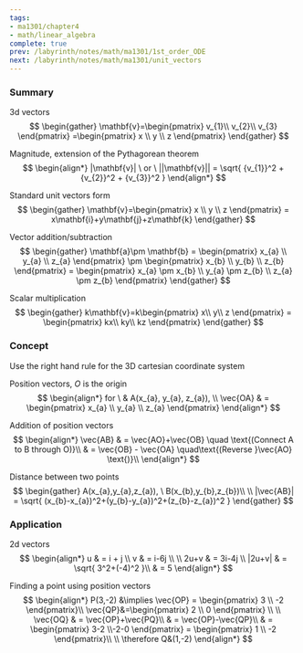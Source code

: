 ```yaml
---
tags:
- ma1301/chapter4
- math/linear_algebra
complete: true
prev: /labyrinth/notes/math/ma1301/1st_order_ODE
next: /labyrinth/notes/math/ma1301/unit_vectors
---
```

   
### Summary
3d vectors
$$
\begin{gather}
\mathbf{v}=\begin{pmatrix}
v_{1}\\ v_{2}\\ v_{3}
\end{pmatrix}
=\begin{pmatrix}
x \\ y \\ z
\end{pmatrix}
\end{gather}
$$

Magnitude, extension of the Pythagorean theorem
$$
\begin{align*}
|\mathbf{v}| \ or \ ||\mathbf{v}|| = \sqrt{ {v_{1}}^2 + {v_{2}}^2 + {v_{3}}^2 } 
\end{align*}
$$

Standard unit vectors form
$$
\begin{gather}
\mathbf{v}=\begin{pmatrix}
x \\ y \\ z
\end{pmatrix} = x\mathbf{i}+y\mathbf{j}+z\mathbf{k}
\end{gather}
$$

Vector addition/subtraction
$$
\begin{gather}
\mathbf{a}\pm \mathbf{b} = \begin{pmatrix}
x_{a} \\ y_{a} \\ z_{a}
\end{pmatrix} \pm \begin{pmatrix}
x_{b} \\ y_{b} \\ z_{b}
\end{pmatrix} = \begin{pmatrix}
x_{a} \pm x_{b} \\ y_{a} \pm z_{b} \\ z_{a} \pm z_{b} 
\end{pmatrix}
\end{gather}
$$

Scalar multiplication
$$
\begin{gather}
k\mathbf{v}=k\begin{pmatrix}
x\\ y\\ z
\end{pmatrix} = \begin{pmatrix}
kx\\ ky\\ kz
\end{pmatrix}
\end{gather}
$$
### Concept
Use the right hand rule for the 3D cartesian coordinate system

Position vectors, $O$ is the origin
$$
\begin{align*}
for \ & A(x_{a}, y_{a}, z_{a}), \\
\vec{OA} & = \begin{pmatrix}
x_{a} \\ y_{a} \\ z_{a}
\end{pmatrix}
\end{align*}
$$

Addition of position vectors
$$
\begin{align*}
\vec{AB} & = \vec{AO}+\vec{OB} \quad \text{(Connect A to B through O)}\\
& = \vec{OB} - \vec{OA} \quad\text{(Reverse }\vec{AO} \text{)}\\
\end{align*}
$$

Distance between two points
$$
\begin{gather}
A(x_{a},y_{a},z_{a}), \ B(x_{b},y_{b},z_{b})\\
\\
|\vec{AB}| = \sqrt{ (x_{b}-x_{a})^2+(y_{b}-y_{a})^2+(z_{b}-z_{a})^2 }
\end{gather}
$$
### Application
2d vectors
$$
\begin{align*}
u & = i + j \\
v & = i-6j \\
\\
2u+v & = 3i-4j \\
|2u+v| & = \sqrt{ 3^2+(-4)^2 }\\
& = 5
\end{align*}
$$

Finding a point using position vectors
$$
\begin{align*}
P(3,-2) &\implies \vec{OP} = \begin{pmatrix}
3 \\ -2
\end{pmatrix}\\
\vec{QP}&=\begin{pmatrix}
2 \\ 0
\end{pmatrix} \\
\\
\vec{OQ} & = \vec{OP}+\vec{PQ}\\
& = \vec{OP}-\vec{QP}\\
& = \begin{pmatrix}
3-2 \\-2-0
\end{pmatrix} = \begin{pmatrix}
1 \\ -2
\end{pmatrix}\\
\\
\therefore Q&(1,-2)
\end{align*}
$$
